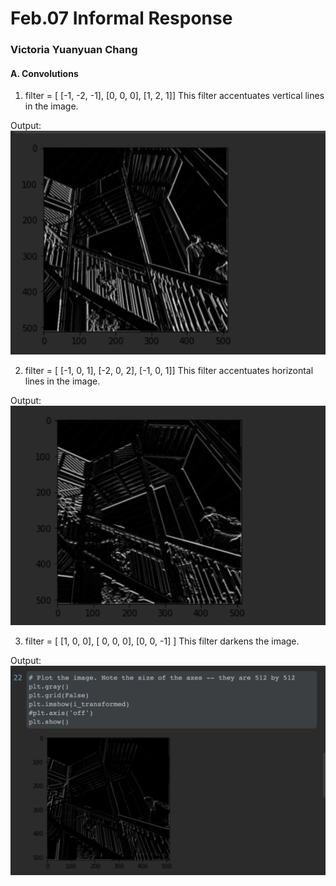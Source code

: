 # Feb.07 Informal Response 
### Victoria Yuanyuan Chang

#### A. Convolutions
1. filter = [ [-1, -2, -1], [0, 0, 0], [1, 2, 1]] This filter accentuates vertical lines in the image.

Output:![.](vertical.png)

2. filter = [ [-1, 0, 1], [-2, 0, 2], [-1, 0, 1]] This filter accentuates horizontal lines in the image.

Output:![.](horizontal.png)

3. filter = [ [1, 0, 0], [ 0, 0, 0], [0, 0, -1] ] This filter darkens the image.

Output:![.](dark.png)
